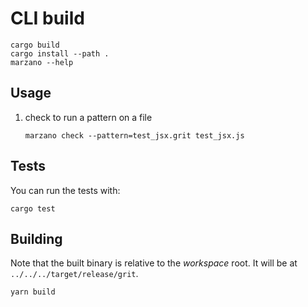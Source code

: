 # CLI build

```
cargo build
cargo install --path .
marzano --help
```

## Usage

1. check to run a pattern on a file

   ```
   marzano check --pattern=test_jsx.grit test_jsx.js
   ```

## Tests

You can run the tests with:

```
cargo test
```

## Building

Note that the built binary is relative to the _workspace_ root. It will be at `../../../target/release/grit`.

```
yarn build
```

